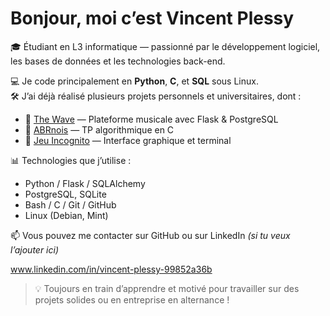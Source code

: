 # Bonjour, moi c’est Vincent Plessy

🎓 Étudiant en L3 informatique — passionné par le développement logiciel, les bases de données et les technologies back-end.

💻 Je code principalement en **Python**, **C**, et **SQL** sous Linux.  
🛠️ J’ai déjà réalisé plusieurs projets personnels et universitaires, dont :

- 🎵 [The Wave](https://github.com/Vincent-P-essy/the-wave-music) — Plateforme musicale avec Flask & PostgreSQL
- 🌳 [ABRnois](https://github.com/Vincent-P-essy/ABRnois) — TP algorithmique en C
- 🧠 [Jeu Incognito](https://github.com/Vincent-P-essy/Incognito) — Interface graphique et terminal

📊 Technologies que j’utilise :
- Python / Flask / SQLAlchemy
- PostgreSQL, SQLite
- Bash / C / Git / GitHub
- Linux (Debian, Mint)

📫 Vous pouvez me contacter sur GitHub ou sur LinkedIn *(si tu veux l’ajouter ici)*

www.linkedin.com/in/vincent-plessy-99852a36b

> 💡 Toujours en train d’apprendre et motivé pour travailler sur des projets solides ou en entreprise en alternance !
